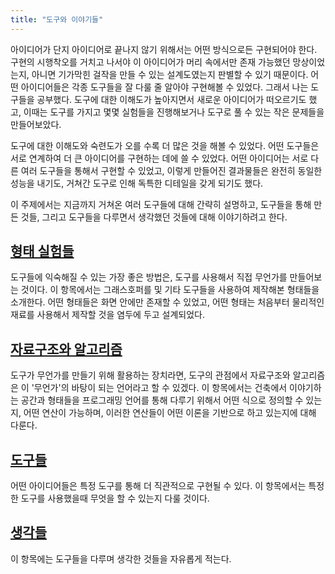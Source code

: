 ```yaml
---
title: "도구와 이야기들"
---
```


아이디어가 단지 아이디어로 끝나지 않기 위해서는 어떤 방식으로든 구현되어야 한다. 구현의 시행착오를 거치고 나서야 이 아이디어가 머리 속에서만 존재 가능했던 망상이었는지, 아니면 기가막힌 걸작을 만들 수 있는 설계도였는지 판별할 수 있기 때문이다. 어떤 아이디어들은 각종 도구들을 잘 다룰 줄 알아야 구현해볼 수 있었다. 그래서 나는 도구들을 공부했다. 도구에 대한 이해도가 높아지면서 새로운 아이디어가 떠오르기도 했고, 이때는 도구를 가지고 몇몇 실험들을 진행해보거나 도구로 풀 수 있는 작은 문제들을 만들어보았다.

도구에 대한 이해도와 숙련도가 오를 수록 더 많은 것을 해볼 수 있었다. 어떤 도구들은 서로 연계하여 더 큰 아이디어를 구현하는 데에 쓸 수 있었다. 어떤 아이디어는 서로 다른 여러 도구들을 통해서 구현할 수 있었고, 이렇게 만들어진 결과물들은 완전히 동일한 성능을 내기도, 거쳐간 도구로 인해 독특한 디테일을 갖게 되기도 했다.

이 주제에서는 지금까지 거쳐온 여러 도구들에 대해 간략히 설명하고, 도구들을 통해 만든 것들, 그리고 도구들을 다루면서 생각했던 것들에 대해 이야기하려고 한다.

## [__형태 실험들__](./form-experiments/index.md)
도구들에 익숙해질 수 있는 가장 좋은 방법은, 도구를 사용해서 직접 무언가를 만들어보는 것이다. 이 항목에서는 그래스호퍼를 및 기타 도구들을 사용하여 제작해본 형태들을 소개한다. 어떤 형태들은 화면 안에만 존재할 수 있었고, 어떤 형태는 처음부터 물리적인 재료를 사용해서 제작할 것을 염두에 두고 설계되었다.

## [__자료구조와 알고리즘__](./data-structures-and-algorithms/index.md)
도구가 무언가를 만들기 위해 활용하는 장치라면, 도구의 관점에서 자료구조와 알고리즘은 이 '무언가'의 바탕이 되는 언어라고 할 수 있겠다. 이 항목에서는 건축에서 이야기하는 공간과 형태들을 프로그래밍 언어를 통해 다루기 위해서 어떤 식으로 정의할 수 있는지, 어떤 연산이 가능하며, 이러한 연산들이 어떤 이론을 기반으로 하고 있는지에 대해 다룬다.

## [__도구들__](./tools/index.md)
어떤 아이디어들은 특정 도구를 통해 더 직관적으로 구현될 수 있다. 이 항목에서는 특정한 도구를 사용했을때 무엇을 할 수 있는지 다룰 것이다.

## [__생각들__](./thoughts/index.md)
이 항목에는 도구들을 다루며 생각한 것들을 자유롭게 적는다.